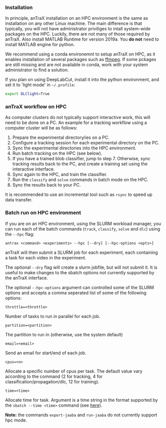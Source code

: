 ### Installation

In principle, anTraX installation on an HPC environment is the same as installation on any other Linux machine. The main difference is that typically, you will not have administrator priviliges to intall system-wide packages on the HPC. Luckily, there are not many of those required by anTraX. Also install MATLAB Runtime for version 2019a. You **do not** need to install MATLAB engine for python.

We recommend using a conda environemnt to setup anTraX on HPC, as it enables installation of several packages such as [ffmpeg](https://anaconda.org/conda-forge/ffmpeg). If some pckages are still missing and are not available in conda, work with your system administrator to find a solution.

If you plan on using DeepLabCut, install it into the python environment, and set it to 'light mode'  in  `~/.profile`:

```bash
export DLClight=True 
```

### anTraX workflow on HPC

As computer clusters do not typically support interactive work, this will need to be done on a PC. An example for a tracking workflow using a computer cluster will be as follows:

1. Prepare the experimental directory/ies on a PC.
2. Configure a tracking session for each experimental directory on the PC. 
3. Sync the experimental directories into the HPC environment.
4. Run batch tracking on the HPC (see below).
5. If you have a trained blob classifier, jump to step 7. Otherwise, sync tracking results back to the PC, and create a training set using the interactive interface. 
6. Sync again to the HPC, and train the classifier. 
7. Run  the `classify` and `solve` commands in batch mode on the HPC.
8. Sync the results back to your PC.

It is recommended to use an incremental tool such as `rsync` to speed up data transfer. 

### Batch run on HPC environment 

If you are on an HPC environment, using the SLURM workload manager, you can run each of the batch commands (`track`, `classify`, `solve` and `dlc`) using the `--hpc` flag:

```console
antrax <command> <experiments> --hpc [--dry] [--hpc-options <opts>]
```

anTraX will then submit a SLURM job for each experiment, each containing a task for each video in the experiment. 

The optional `--dry` flag will create a slurm jobfile, but will not submit it. It is useful to make changes to the sbatch options not currently supported by the anTraX interface.

The optional `--hpc-options` argument can controlled some of the SLURM options and accepts a comma seperated list of some of the following options:

`throttle=<throttle>`

Number of tasks to run in parallel for each job.

`partition=<partition>`

The partition to run in (otherwise, use the system default)

`email=<email>`

Send an email for start/end of each job.

`cpus=<n>`

Allocate a specific number of cpus per task. The default value vary according to the command (2 for tracking, 4 for classification/propagation/dlc, 12 for training).

`time=<time>`

Allocate time for task. Argument is a time string in the format supported by the `sbatch --time <time>` command (see [here](https://slurm.schedmd.com/sbatch.html)).

**Note:** the commands `export-jaaba` and `run-jaaba`  do not currently support hpc mode.